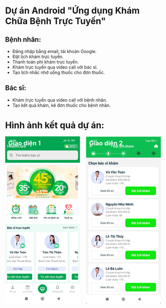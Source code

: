 # Dự án Android "Ứng dụng Khám Chữa Bệnh Trực Tuyến"

## Bệnh nhân:
- Đăng nhập bằng email, tài khoản Google.
- Đặt lịch khám trực tuyến.
- Thanh toán phí khám trực tuyến.
- Khám trực tuyến qua video call với bác sĩ.
- Tạo lịch nhắc nhở uống thuốc cho đơn thuốc.

## Bác sĩ:
- Khám trực tuyến qua video call với bệnh nhân.
- Tạo kết quả khám, kê đơn thuốc cho bệnh nhân.

# Hình ảnh kết quả dự án:
<div style="display: flex; gap: 20px;">
  <!-- Khối 1 -->
  <div style="position: relative; flex: 1;">
    <div style="position: absolute; top: 10px; left: 10px; color: white; font-size: 20px; font-weight: bold;">
      Giao diện 1
    </div>
    <img src="docs/images/anh1.jpg" width="100%" />
  </div>

  <!-- Khối 2 -->
  <div style="position: relative; flex: 1;">
    <div style="position: absolute; top: 10px; left: 10px; color: white; font-size: 20px; font-weight: bold;">
      Giao diện 2
    </div>
    <img src="docs/images/anh2.png" width="100%" />
  </div>
</div>








